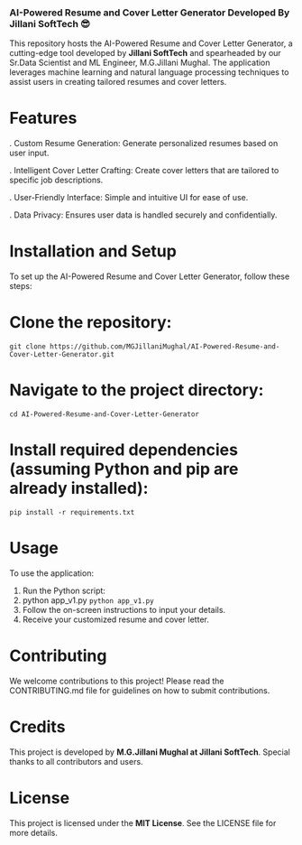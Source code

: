 ### AI-Powered Resume and Cover Letter Generator Developed By Jillani SoftTech 😎
This repository hosts the AI-Powered Resume and Cover Letter Generator, a cutting-edge tool developed by **Jillani SoftTech** and spearheaded by our Sr.Data Scientist and ML Engineer, M.G.Jillani Mughal. The application leverages machine learning and natural language processing techniques to assist users in creating tailored resumes and cover letters.

# Features
. Custom Resume Generation: Generate personalized resumes based on user input.

. Intelligent Cover Letter Crafting: Create cover letters that are tailored to specific job descriptions.

. User-Friendly Interface: Simple and intuitive UI for ease of use.

. Data Privacy: Ensures user data is handled securely and confidentially.

# Installation and Setup
To set up the AI-Powered Resume and Cover Letter Generator, follow these steps:

# Clone the repository:
```
git clone https://github.com/MGJillaniMughal/AI-Powered-Resume-and-Cover-Letter-Generator.git
```
# Navigate to the project directory:
```
cd AI-Powered-Resume-and-Cover-Letter-Generator
```
# Install required dependencies (assuming Python and pip are already installed):
```
pip install -r requirements.txt
```
# Usage
To use the application:

1. Run the Python script:
2. python app_v1.py ``` python app_v1.py ```
3. Follow the on-screen instructions to input your details.
4. Receive your customized resume and cover letter.

# Contributing
We welcome contributions to this project! Please read the CONTRIBUTING.md file for guidelines on how to submit contributions.

# Credits
This project is developed by **M.G.Jillani Mughal at Jillani SoftTech**. Special thanks to all contributors and users.

# License
This project is licensed under the **MIT License**. See the LICENSE file for more details.
